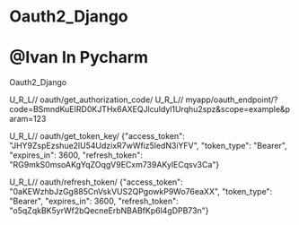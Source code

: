 # Oauth2_Django
# @Ivan In Pycharm
Oauth2_Django

U_R_L// oauth/get_authorization_code/
U_R_L// myapp/oauth_endpoint/?code=BSmndKuEIRD0KJTHx6AXEQJlculdyl1Urqhu2spz&scope=example&param=123

U_R_L// oauth/get_token_key/
{"access_token": "JHY9ZspEzshue2lU54UdzixR7wWfiz5ledN3iYFV", "token_type": "Bearer", "expires_in": 3600, "refresh_token": "RG9mkS0msoAKgYqZOqgV9ECxm739AKylECqsv3Ca"}

U_R_L// oauth/refresh_token/
{"access_token": "0aKEWzhbJzGg885CnVskVUS2QPgowkP9Wo76eaXX", "token_type": "Bearer", "expires_in": 3600, "refresh_token": "o5qZqkBK5yrWf2bQecneErbNBABfKp6l4gDPB73n"}


